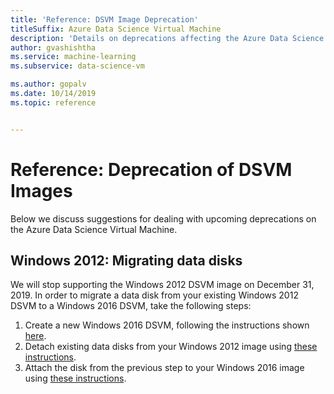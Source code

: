```yaml
---
title: 'Reference: DSVM Image Deprecation'
titleSuffix: Azure Data Science Virtual Machine 
description: 'Details on deprecations affecting the Azure Data Science Virtual Machine (DSVM)'
author: gvashishtha
ms.service: machine-learning
ms.subservice: data-science-vm

ms.author: gopalv
ms.date: 10/14/2019
ms.topic: reference


---
```


# Reference: Deprecation of DSVM Images

Below we discuss suggestions for dealing with upcoming deprecations on the Azure Data Science Virtual Machine.

## Windows 2012: Migrating data disks

We will stop supporting the Windows 2012 DSVM image on December 31, 2019. In order to migrate a data disk from your existing Windows 2012 DSVM to a Windows 2016 DSVM, take the following steps:

1. Create a new Windows 2016 DSVM, following the instructions shown [here](./provision-vm.md#create-your-dsvm).
1. Detach existing data disks from your Windows 2012 image using [these instructions](../../virtual-machines/windows/detach-disk.md).
1. Attach the disk from the previous step to your Windows 2016 image using [these instructions](../../virtual-machines/windows/attach-disk-ps.md#attach-an-existing-data-disk-to-a-vm).
